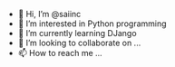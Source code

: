- 👋 Hi, I’m @saiinc
- 👀 I’m interested in Python programming
- 🌱 I’m currently learning DJango
- 💞️ I’m looking to collaborate on ...
- 📫 How to reach me ...

<!---
saiinc/saiinc is a ✨ special ✨ repository because its `README.md` (this file) appears on your GitHub profile.
You can click the Preview link to take a look at your changes.
--->
